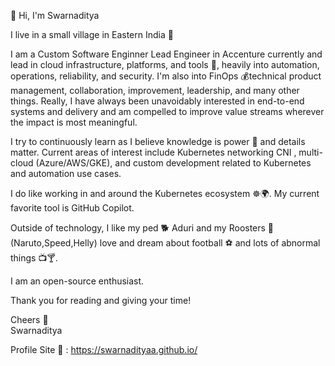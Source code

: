 👋 Hi, I'm Swarnaditya

I live in a small village in Eastern India 🌇

I am a Custom Software Enginner Lead Engineer in Accenture currently and lead in cloud infrastructure, platforms, and tools 🔧, heavily into automation, operations, reliability, and security. I'm also into  FinOps 💰technical product management, collaboration, improvement, leadership, and many other things. Really, I have always been unavoidably interested in end-to-end systems and delivery and am compelled to improve value streams wherever the impact is most meaningful.

I try to continuously learn as I believe knowledge is power 🔮 and details matter. Current areas of interest include Kubernetes networking CNI , multi-cloud (Azure/AWS/GKE), and custom development related to Kubernetes and automation use cases.

I do like working in and around the Kubernetes ecosystem ☸️🌍. My current favorite tool is GitHub Copilot.

Outside of technology, I like my ped 🐕 Aduri and my Roosters 🐔 (Naruto,Speed,Helly) love and dream about football ⚽ and lots of abnormal things 📺🍸.

I am an open-source enthusiast.

Thank you for reading and giving your time!

Cheers 🍻  
Swarnaditya

Profile Site 🔗 : https://swarnadityaa.github.io/



<!---
swarnadityaa/swarnadityaa is a ✨ special ✨ repository because its `README.md` (this file) appears on your GitHub profile.
You can click the Preview link to take a look at your changes.
--->
